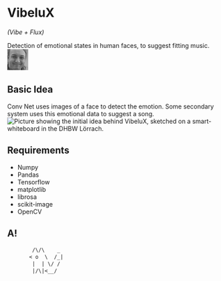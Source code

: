 # VibeluX
*(Vibe + Flux)*

Detection of emotional states in human faces, to suggest fitting music.
![:)](zoomed_face.png)

## Basic Idea

Conv Net uses images of a face to detect the emotion.
Some secondary system uses this emotional data to suggest a song.
![Picture showing the initial idea behind VibeluX, sketched on a smart-whiteboard in the DHBW Lörrach.](img/Tafelbild_0.png)


## Requirements

- Numpy
- Pandas
- Tensorflow
- matplotlib
- librosa
- scikit-image
- OpenCV


## A!
```
        /\/\    _
       < o  \  /_|
        |  | \/ /
        |/\|<__/
```

